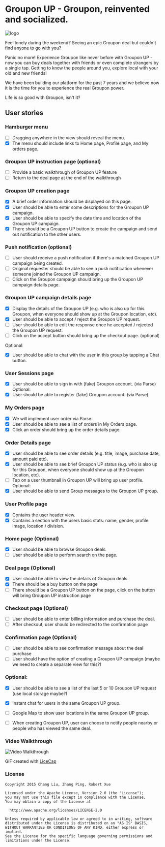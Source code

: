 # Groupon UP - Groupon, reinvented and socialized.

![logo](https://avatars3.githubusercontent.com/u/15825374?v=3&s=200)

Feel lonely during the weekend? Seeing an epic Groupon deal but couldn't find anyone to go with you?

Panic no more! Experience Groupon like never before with Groupon UP - now you can buy deals together with friends or even complete strangers by a single tap. Getting to know the people around you, explore local with your old and new friends!

We have been building our platform for the past 7 years and we believe now it is the time for you to experience the real Groupon power.

Life is so good with Groupon, isn't it?

## User stories

### Hamburger menu
- [ ] Dragging anywhere in the view should reveal the menu.
- [x] The menu should include links to Home page, Profile page, and My orders page.

### Groupon UP instruction page (optional)
- [ ] Provide a basic walkthrough of Groupon UP feature
- [ ] Return to the deal page at the end of the walkthrough

### Groupon UP creation page
- [x] A brief order information should be displayed on this page.
- [x] User should be able to enter some descriptions for the Groupon UP campaign.
- [x] User should be able to specify the date time and location of the Groupon UP campaign.
- [x] There should be a Groupon UP button to create the campaign and send out notification to the other users.

### Push notification (optional)
- [ ] User should receive a push notification if there's a matched Groupon UP campaign being created.
- [ ] Original requester should be able to see a push notification whenever someone joined the Groupon UP campaign.
- [ ] Click on the Groupon campaign should bring up the Groupon UP campaign details page.

### Groupon UP campaign details page
- [x] Display the details of the Groupon UP (e.g. who is also up for this Groupon, when everyone should show up at the Groupon location, etc).
- [x] User should be able to accept / reject the Groupon UP request.
- [ ] User should be able to edit the response once he accepted / rejected the Groupon UP request.
- [ ] Click on the accept button should bring up the checkout page. (optional)

Optional:
- [x] User should be able to chat with the user in this group by tapping a Chat button.

### User Sessions page
- [x] User should be able to sign in with (fake) Groupon account. (via Parse)
Optional:
- [x] User should be able to register (fake) Groupon account. (via Parse)

### My Orders page
- [x] We will implement user order via Parse.
- [x] User should be able to see a list of orders in My Orders page.
- [x] Click an order should bring up the order details page.

### Order Details page
- [x] User should be able to see order details (e.g. title, image, purchase date, amount paid etc).
- [x] User should be able to see brief Groupon UP status (e.g. who is also up for this Groupon, when everyone should show up at the Groupon location, etc).
- [ ] Tap on a user thumbnail in Groupon UP will bring up user profile.
Optional:
- [x] User should be able to send Group messages to the Groupon UP group.

### User Profile page
- [x] Contains the user header view.
- [x] Contains a section with the users basic stats: name, gender, profile image, location / division.

### Home page (Optional)
- [x] User should be able to browse Groupon deals.
- [ ] User should be able to perform search on the page.

### Deal page (Optional)
- [x] User should be able to view the details of Groupon deals.
- [x] There should be a buy button on the page
- [ ] There should be a Groupon UP button on the page, click on the button will bring Groupon UP instruction page

### Checkout page (Optional)
- [ ] User should be able to enter billing information and purchase the deal.
- [ ] After checkout, user should be redirected to the confirmation page

### Confirmation page (Optional)
- [ ] User should be able to see confirmation message about the deal purchase
- [ ] User should have the option of creating a Groupon UP campaign (maybe we need to create a separate view for this?)

### Optional:
- [x] User should be able to see a list of the last 5 or 10 Groupon UP request (use local storage maybe?)
- [x] Instant chat for users in the same Groupon UP group.
- [ ] Google Map to show user locations in the same Groupon UP group.
- [ ] When creating Groupon UP, user can choose to notify people nearby or people who has viewed the same deal.


### Video Walkthrough
![Video Walkthrough](https://github.com/buy/groupon-up/blob/master/Demo/groupon-up-final-demo.gif?raw=true)

GIF created with [LiceCap](http://www.cockos.com/licecap/)


### License
    Copyright 2015 Chang Liu, Zhang Ping, Robert Xue

    Licensed under the Apache License, Version 2.0 (the "License");
    you may not use this file except in compliance with the License.
    You may obtain a copy of the License at

      http://www.apache.org/licenses/LICENSE-2.0

    Unless required by applicable law or agreed to in writing, software
    distributed under the License is distributed on an "AS IS" BASIS,
    WITHOUT WARRANTIES OR CONDITIONS OF ANY KIND, either express or implied.
    See the License for the specific language governing permissions and
    limitations under the License.

